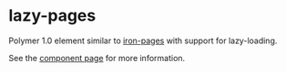 lazy-pages
================

Polymer 1.0 element similar to [iron-pages](https://elements.polymer-project.org/elements/iron-pages)
 with support for lazy-loading.

See the [component page](http://robdodson.github.io/lazy-pages) for more information.
